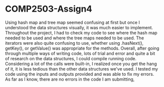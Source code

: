 # COMP2503-Assign4

Using hash map and tree map seemed confusing at first but once I understood the data structures visually, it was much easier to implement. Throughout the project, I had to check my code to see where the hash map needed to be used and where the tree maps needed to be used. The iterators were also quite confusing to use, whether using .hasNext(), getKey(), or getValue() was appropriate for the methods. Overall, after going through multiple ways of writing code, lots of trial and error and quite a bit of research on the data structures, I could compile running code. Considering a lot of the calls were built-in, I realized once you get the hang of it, it is less tedious than the other data structures we've used. I tested my code using the inputs and outputs provided and was able to fix my errors. As far as I know, there are no errors in the code I am submitting, 
